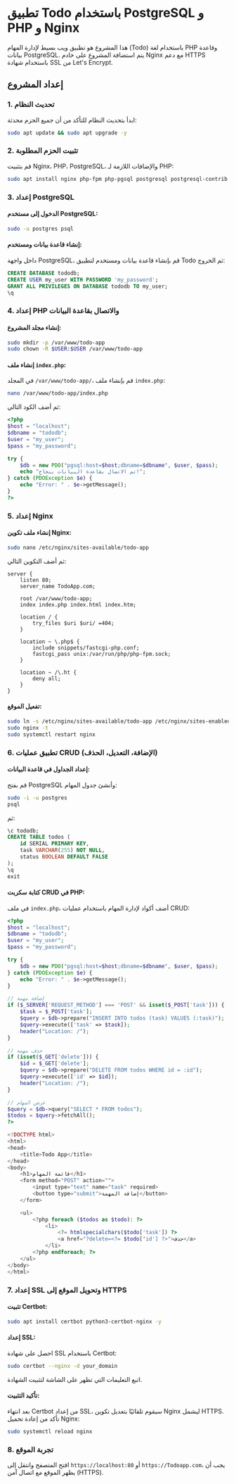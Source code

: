 
# تطبيق Todo باستخدام PostgreSQL و PHP و Nginx

هذا المشروع هو تطبيق ويب بسيط لإدارة المهام (Todo) باستخدام لغة PHP وقاعدة بيانات PostgreSQL. يتم استضافة المشروع على خادم Nginx مع دعم HTTPS باستخدام شهادة SSL من Let's Encrypt.


## إعداد المشروع

### 1. تحديث النظام

ابدأ بتحديث النظام للتأكد من أن جميع الحزم محدثة:

```bash
sudo apt update && sudo apt upgrade -y
```

### 2. تثبيت الحزم المطلوبة

قم بتثبيت Nginx، PHP، PostgreSQL، والإضافات اللازمة لـ PHP:

```bash
sudo apt install nginx php-fpm php-pgsql postgresql postgresql-contrib -y
```

### 3. إعداد PostgreSQL

#### الدخول إلى مستخدم PostgreSQL:

```bash
sudo -u postgres psql
```

#### إنشاء قاعدة بيانات ومستخدم:

داخل واجهة PostgreSQL، قم بإنشاء قاعدة بيانات ومستخدم لتطبيق Todo ثم الخروج:

```sql
CREATE DATABASE tododb;
CREATE USER my_user WITH PASSWORD 'my_password';
GRANT ALL PRIVILEGES ON DATABASE tododb TO my_user;
\q
```

### 4. إعداد PHP والاتصال بقاعدة البيانات

#### إنشاء مجلد المشروع:

```bash
sudo mkdir -p /var/www/todo-app
sudo chown -R $USER:$USER /var/www/todo-app
```

#### إنشاء ملف `index.php`:

في المجلد `/var/www/todo-app/`، قم بإنشاء ملف `index.php`:

```bash
nano /var/www/todo-app/index.php
```

ثم أضف الكود التالي:

```php
<?php
$host = "localhost";
$dbname = "tododb";
$user = "my_user";
$pass = "my_password";

try {
    $db = new PDO("pgsql:host=$host;dbname=$dbname", $user, $pass);
    echo "تم الاتصال بقاعدة البيانات بنجاح!";
} catch (PDOException $e) {
    echo "Error: " . $e->getMessage();
}
?>
```

### 5. إعداد Nginx

#### إنشاء ملف تكوين Nginx:

```bash
sudo nano /etc/nginx/sites-available/todo-app
```

ثم أضف التكوين التالي:

```nginx
server {
    listen 80;
    server_name TodoApp.com;

    root /var/www/todo-app;
    index index.php index.html index.htm;

    location / {
        try_files $uri $uri/ =404;
    }

    location ~ \.php$ {
        include snippets/fastcgi-php.conf;
        fastcgi_pass unix:/var/run/php/php-fpm.sock;
    }

    location ~ /\.ht {
        deny all;
    }
}
```

#### تفعيل الموقع:

```bash
sudo ln -s /etc/nginx/sites-available/todo-app /etc/nginx/sites-enabled/
sudo nginx -t
sudo systemctl restart nginx
```

### 6. تطبيق عمليات CRUD (الإضافة، التعديل، الحذف)

#### إعداد الجداول في قاعدة البيانات:

قم بفتح PostgreSQL وأنشئ جدول المهام:

```bash
sudo -i -u postgres
psql
```

ثم:

```sql
\c tododb;
CREATE TABLE todos (
    id SERIAL PRIMARY KEY,
    task VARCHAR(255) NOT NULL,
    status BOOLEAN DEFAULT FALSE
);
\q
exit
```

#### كتابة سكربت CRUD في PHP:

في ملف `index.php`، أضف أكواد لإدارة المهام باستخدام عمليات CRUD:

```php
<?php
$host = "localhost";
$dbname = "tododb";
$user = "my_user";
$pass = "my_password";

try {
    $db = new PDO("pgsql:host=$host;dbname=$dbname", $user, $pass);
} catch (PDOException $e) {
    echo "Error: " . $e->getMessage();
}

// إضافة مهمة
if ($_SERVER['REQUEST_METHOD'] === 'POST' && isset($_POST['task'])) {
    $task = $_POST['task'];
    $query = $db->prepare("INSERT INTO todos (task) VALUES (:task)");
    $query->execute(['task' => $task]);
    header("Location: /");
}

// حذف مهمة
if (isset($_GET['delete'])) {
    $id = $_GET['delete'];
    $query = $db->prepare("DELETE FROM todos WHERE id = :id");
    $query->execute(['id' => $id]);
    header("Location: /");
}

// عرض المهام
$query = $db->query("SELECT * FROM todos");
$todos = $query->fetchAll();
?>

<!DOCTYPE html>
<html>
<head>
    <title>Todo App</title>
</head>
<body>
    <h1>قائمة المهام</h1>
    <form method="POST" action="">
        <input type="text" name="task" required>
        <button type="submit">إضافة المهمة</button>
    </form>

    <ul>
        <?php foreach ($todos as $todo): ?>
            <li>
                <?= htmlspecialchars($todo['task']) ?>
                <a href="?delete=<?= $todo['id'] ?>">حذف</a>
            </li>
        <?php endforeach; ?>
    </ul>
</body>
</html>
```

### 7. إعداد SSL وتحويل الموقع إلى HTTPS

#### تثبيت Certbot:

```bash
sudo apt install certbot python3-certbot-nginx -y
```

#### إعداد SSL:

احصل على شهادة SSL باستخدام Certbot:

```bash
sudo certbot --nginx -d your_domain
```

اتبع التعليمات التي تظهر على الشاشة لتثبيت الشهادة.

#### تأكيد التثبيت:

بعد انتهاء Certbot من إعداد SSL، سيقوم تلقائيًا بتعديل تكوين Nginx ليشمل HTTPS. تأكد من إعادة تحميل Nginx:

```bash
sudo systemctl reload nginx
```

### 8. تجربة الموقع

افتح المتصفح وانتقل إلى `https://localhost:80` أو `https://Todoapp.com`، يجب أن يظهر الموقع مع اتصال آمن (HTTPS).
